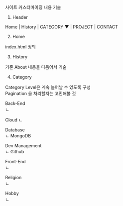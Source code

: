 
사이트 커스터마이징 내용 기술  

1. Header  

Home | History | CATEGORY ▼ | PROJECT | CONTACT

2. Home

index.html 정의  

3. History  

기존 About 내용을 다듬어서 기술  

4. Category  

Category Level은 계속 늘어날 수 있도록 구성  
Pagination 을 처리할지는 고민해볼 것  

Back-End  
ㄴ

Cloud
ㄴ

Database  
ㄴ MongoDB

Dev Management  
ㄴ Github

Front-End  
ㄴ

Religion  
ㄴ

Hobby  
ㄴ